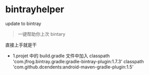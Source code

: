 # bintrayhelper
update to bintray

> 一键帮助你上次 bintary

直接上手就是干

* 1.projet 中的 build.gradle 文件中加入 classpath 'com.jfrog.bintray.gradle:gradle-bintray-plugin:1.7.3'
        classpath 'com.github.dcendents:android-maven-gradle-plugin:1.5'

